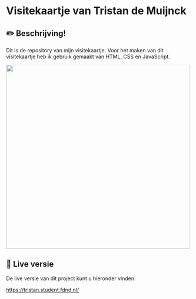 # Visitekaartje van Tristan de Muijnck

## :pencil2: Beschrijving!

Dit is de repository van mijn visitekaartje. Voor het maken van dit visitekaartje heb ik gebruik gemaakt van HTML, CSS en JavaScript.

<img src="https://user-images.githubusercontent.com/43402897/191816442-3756aad8-ef3d-4f4f-94d1-36a3198ec34e.png" width="500">


## 🔴 Live versie

De live versie van dit project kunt u hieronder vinden:

https://tristan.student.fdnd.nl/
